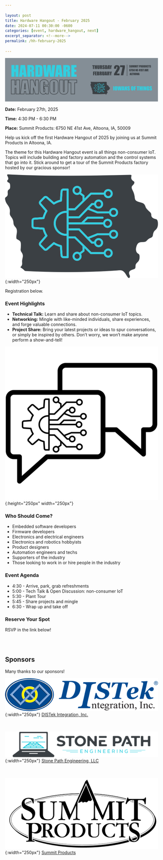 ```yaml
---

layout: post
title: Hardware Hangout - February 2025
date: 2024-07-11 00:30:00 -0600
categories: [event, hardware_hangout, next]
excerpt_separator: <!--more-->
permalink: /hh-february-2025

---
```


![Banner](../assets/images/banner_hardware_hangout_2025_02.png)

**Date:**  February 27th, 2025

**Time:**  4:30 PM - 6:30 PM

**Place:** Summit Products: 6750 NE 41st Ave, Altoona, IA, 50009

Help us kick off the first Hardware Hangout of 2025 by joining us at Summit Products in Altoona, IA.

The theme for this Hardware Hangout event is all things non-consumer IoT. Topics will include building and factory automation and the control systems that go into it. Stick around to get a tour of the Summit Products factory hosted by our gracious sponsor!

![Logo](/assets/images/iowans_of_things.png){:width="250px"}

Registration below.

<!--more-->  
<!--the above "comment" tells the main page where to put the break-->

### Event Highlights

- **Technical Talk:** Learn and share about non-consumer IoT topics.
- **Networking:** Mingle with like-minded individuals, share experiences, and forge valuable connections.
- **Project Share:** Bring your latest projects or ideas to spur conversations, or simply be inspired by others. Don’t worry, we won’t make anyone perform a show-and-tell!

![Icon](/assets/images/icon_hardware_hangout.png){:height="250px" width="250px"}

### Who Should Come?

- Embedded software developers
- Firmware developers
- Electronics and electrical engineers
- Electronics and robotics hobbyists
- Product designers
- Automation engineers and techs
- Supporters of the industry
- Those looking to work in or hire people in the industry

### Event Agenda

- 4:30 - Arrive, park, grab refreshments
- 5:00 - Tech Talk & Open Discussion: non-consumer IoT
- 5:30 - Plant Tour 
- 5:45 - Share projects and mingle
- 6:30 - Wrap up and take off

### Reserve Your Spot

RSVP in the link below!
<script charset="utf-8" type="text/javascript" src="//js.hsforms.net/forms/embed/v2.js"></script>
<script>
  hbspt.forms.create({
    portalId: "48052701",
    formId: "23662deb-5f77-4542-a229-3fc55267deac"
  });
</script>

<br /><br />

## Sponsors

Many thanks to our sponsors!

![DISTek Logo](/assets/images/DISTek_Logo.png){:width="250px"}
[DISTek Integration, Inc.](https://distek.com/)

<br /><br />
![SPE Logo](/assets/images/logo_stonepath_horiz.png){:width="250px"}
[Stone Path Engineering, LLC](https://stonepathengineering.com/)

<br /><br />
![Summit Logo](../assets/images/SUMMIT_LOGO_2024_black.png){:width="250px"}
[Summit Products](https://www.summit-products.com/)
